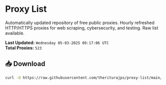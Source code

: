 # Proxy List

Automatically updated repository of free public proxies. Hourly refreshed HTTP/HTTPS proxies for web scraping, cybersecurity, and testing. Raw list available.

**Last Updated:** `Wednesday 05-03-2025 09:17:06 UTC`  
**Total Proxies:** `523`

## 📥 Download
```bash
curl -O https://raw.githubusercontent.com/theriturajps/proxy-list/main/proxies.txt
